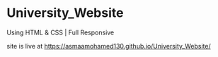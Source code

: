 # University_Website
Using HTML & CSS | Full Responsive

site is live at https://asmaamohamed130.github.io/University_Website/
